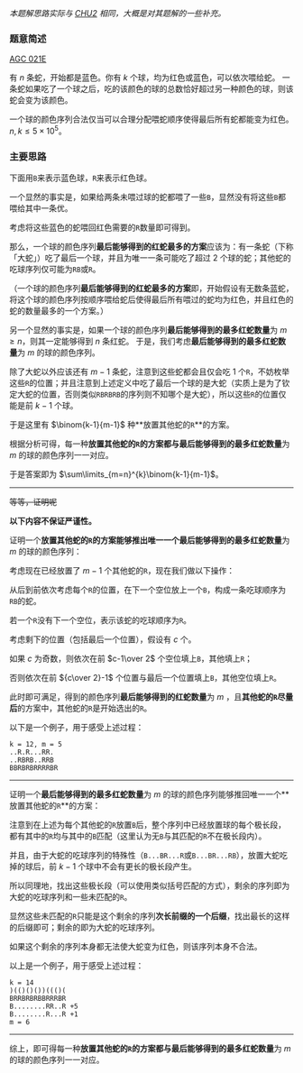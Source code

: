 *本题解思路实际与 [CHU2](https://www.luogu.com.cn/user/240351) 相同，大概是对其题解的一些补充。*

### 题意简述

[AGC 021E](https://atcoder.jp/contests/agc021/tasks/agc021_e)

有 $n$ 条蛇，开始都是蓝色。你有 $k$ 个球，均为红色或蓝色，可以依次喂给蛇。
一条蛇如果吃了一个球之后，吃的该颜色的球的总数恰好超过另一种颜色的球，则该蛇会变为该颜色。

一个球的颜色序列合法仅当可以合理分配喂蛇顺序使得最后所有蛇都能变为红色。
$n, k\le 5\times 10^5$。

### 主要思路

下面用`B`来表示蓝色球，`R`来表示红色球。

一个显然的事实是，如果给两条未喂过球的蛇都喂了一些`B`，显然没有将这些`B`都喂给其中一条优。

考虑将这些蓝色的蛇喂回红色需要的`R`数量即可得到。

那么，一个球的颜色序列**最后能够得到的红蛇最多的方案**应该为：有一条蛇（下称「大蛇」）吃了最后一个球，并且为唯一一条可能吃了超过 $2$ 个球的蛇；其他蛇的吃球序列仅可能为`RB`或`R`。

（一个球的颜色序列**最后能够得到的红蛇最多的方案**即，开始假设有无数条蓝蛇，将这个球的颜色序列按顺序喂给蛇后使得最后所有喂过的蛇均为红色，并且红色的蛇的数量最多的一个方案。）

另一个显然的事实是，如果一个球的颜色序列**最后能够得到的最多红蛇数量**为 $m\ge n$，则其一定能够得到 $n$ 条红蛇。
于是，我们考虑**最后能够得到的最多红蛇数量**为 $m$ 的球的颜色序列。

除了大蛇以外应该还有 $m-1$ 条蛇，注意到这些蛇都会且仅会吃 $1$ 个`R`，不妨枚举这些`R`的位置；并且注意到上述定义中吃了最后一个球的是大蛇（实质上是为了钦定大蛇的位置，否则类似`RBRBRB`的序列则不知哪个是大蛇），所以这些`R`的位置仅能是前 $k-1$ 个球。

于是这里有 $\binom{k-1}{m-1}$ 种**放置其他蛇的`R`**的方案。

根据分析可得，每一种**放置其他蛇的`R`**的方案都与**最后能够得到的最多红蛇数量**为 $m$ 的球的颜色序列一一对应。

于是答案即为 $\sum\limits_{m=n}^{k}\binom{k-1}{m-1}$。

-----

~~等等，证明呢~~

**以下内容不保证严谨性。**

证明一个**放置其他蛇的`R`**的方案能够推出唯一一个**最后能够得到的最多红蛇数量**为 $m$ 的球的颜色序列：

考虑现在已经放置了 $m-1$ 个其他蛇的`R`，现在我们做以下操作：

从后到前依次考虑每个`R`的位置，在下一个空位放上一个`B`，构成一条吃球顺序为`RB`的蛇。

若一个`R`没有下一个空位，表示该蛇的吃球顺序为`R`。

考虑剩下的位置（包括最后一个位置），假设有 $c$ 个。

如果 $c$ 为奇数，则依次在前 $c-1\over 2$ 个空位填上`B`，其他填上`R`；

否则依次在前 ${c\over 2}-1$ 个位置与最后一个位置填上`B`，其他空位填上`R`。

此时即可满足，得到的颜色序列**最后能够得到的红蛇数量**为 $m$ ，且**其他蛇的`R`尽量后**的方案中，其他蛇的`R`是开始选出的`R`。

以下是一个例子，用于感受上述过程：
```plain
k = 12, m = 5
..R.R...RR.
..RBRB..RRB
BBRBRBRRRRBR
```

-----

证明一个**最后能够得到的最多红蛇数量**为 $m$ 的球的颜色序列能够推回唯一一个**放置其他蛇的`R`**的方案：

注意到在上述为每个其他蛇的`R`放置`B`后，整个序列中已经放置球的每个极长段，都有其中的`R`均与其中的`B`匹配（这里认为无`B`与其匹配的`R`不在极长段内）。

并且，由于大蛇的吃球序列的特殊性（`B...BR...R`或`B...BR...RB`），放置大蛇吃掉的球后，前 $k-1$ 个球中不会有更长的极长段产生。

所以同理地，找出这些极长段（可以使用类似括号匹配的方式），剩余的序列即为大蛇的吃球序列和一些未匹配的`R`。

显然这些未匹配的`R`只能是这个剩余的序列**次长前缀的一个后缀**，找出最长的这样的后缀即可；剩余的即为大蛇的吃球序列。

如果这个剩余的序列本身都无法使大蛇变为红色，则该序列本身不合法。

以上是一个例子，用于感受上述过程：
```plain
k = 14
)(()()())((()(
BRRBRBRBBRRRBR
B........RR..R +5
B........R...R +1
m = 6
```

-----

综上，即可得每一种**放置其他蛇的`R`**的方案都与**最后能够得到的最多红蛇数量**为 $m$ 的球的颜色序列一一对应。